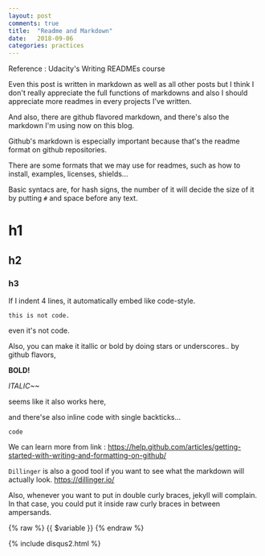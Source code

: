```yaml
---
layout: post
comments: true
title:  "Readme and Markdown"
date:   2018-09-06
categories: practices
---
```


Reference : Udacity's Writing READMEs course

Even this post is written in markdown as well as all other posts but 
I think I don't really appreciate the full functions of markdowns 
and also I should appreciate more readmes in every projects I've written.

And also, there are github flavored markdown,
and there's also the markdown I'm using now on this blog.

Github's markdown is especially important because that's the readme format
on github repositories.

There are some formats that we may use for readmes, such as 
how to install, examples, licenses, shields... 

Basic syntacs are, for hash signs, the number of it will decide the size of it 
by putting `#` and space before any text.


# h1

## h2

### h3

If I indent 4 lines, it automatically 
embed like code-style.

    this is not code.

even it's not code.

Also, you can make it itallic or bold by doing stars or underscores.. by github flavors,

**BOLD!**

_ITALIC~~_

seems like it also works here,

and there'se also inline code with single backticks... 

`code`

We can learn more from link : https://help.github.com/articles/getting-started-with-writing-and-formatting-on-github/

`Dillinger` is also a good tool if you want to see what the markdown will actually look. https://dillinger.io/ 

Also, whenever you want to put in double curly braces, jekyll will complain.
In that case, you could put it inside raw curly braces in between ampersands.

{% raw %}
    {{ $variable }}
{% endraw %}

{% include disqus2.html %}
